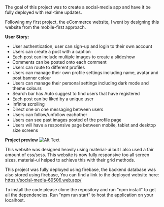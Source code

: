 The goal of this project was to create a social-media app and have it be fully deployed with real-time updates.

Following my first project, the eCommerce website, I went by designing this website from the mobile-first approach.

**User Story:**
- User authentication, user can sign-up and login to their own account
- Users can create a post with a caption
- Each post can include multiple images to create a slideshow
- Comments can be posted onto each comment
- Users can route to different profiles
- Users can manage their own profile settings including name, avatar and post banner colour
- Users can manage their personal settings including dark mode and theme colours
- Search bar has Auto suggest to find users that have registered
- Each post can be liked by a unique user
- Infinite scrolling
- Direct one on one messaging between users
- Users can follow/unfollow eachother
- Users can see past images posted of the profile page
- Users will have a responsive page between mobile, tablet and desktop size screens

**Project preview**
![Alt Text](https://i.gyazo.com/4a15c0f71c149efe41adb0f231fb9952.png)

This website was designed heavily using material-ui but I also used a fair amount of css/scss. This website is now fully responsive too all screen sizes, material-ui helped to achieve this with their grid methods.

This project was fully deployed using firebase, the backend database was also stored using firebase,
You can find a link to the deployed website here: https://social-media-69506.web.app/

To install the code please clone the repository and run "npm install" to get all the dependencies.
Run "npm run start" to host the application on your localhost.